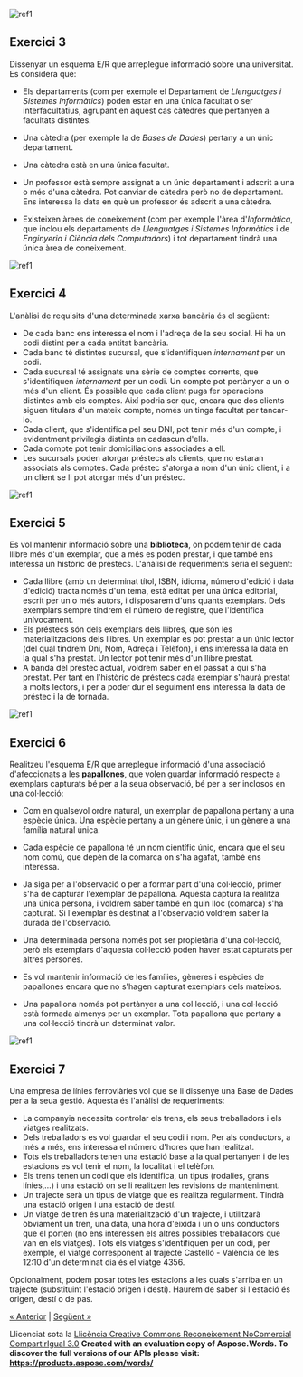 
![ref1]
## **Exercici 3**
Dissenyar un esquema E/R que arreplegue informació sobre una universitat. Es considera que: 

- Els departaments (com per exemple el Departament de *Llenguatges i Sistemes Informàtics*) poden estar en una única facultat o ser interfacultatius, agrupant en aquest cas càtedres que pertanyen a facultats distintes.

- Una càtedra (per exemple la de *Bases de Dades*) pertany a un únic departament.

- Una càtedra està en una única facultat.

- Un professor està sempre assignat a un únic departament i adscrit a una o més d'una càtedra. Pot canviar de càtedra però no de departament. Ens interessa la data en què un professor és adscrit a una càtedra.

- Existeixen àrees de coneixement (com per exemple l'àrea d'*Informàtica*, que inclou els departaments de *Llenguatges i Sistemes Informàtics* i de *Enginyeria i Ciència dels Computadors*) i tot departament tindrà una única àrea de coneixement.

![ref1]
## **Exercici 4**
L'anàlisi de requisits d'una determinada xarxa bancària és el següent:

- De cada banc ens interessa el nom i l'adreça de la seu social. Hi ha un codi distint per a cada entitat bancària.
- Cada banc té distintes sucursal, que s'identifiquen *internament* per un codi.
- Cada sucursal té assignats una sèrie de comptes corrents, que s'identifiquen *internament* per un codi. Un compte pot pertànyer a un o més d'un client. És possible que cada client puga fer operacions distintes amb els comptes. Així podria ser que, encara que dos clients siguen titulars d'un mateix compte, només un tinga facultat per tancar-lo.
- Cada client, que s'identifica pel seu DNI, pot tenir més d'un compte, i evidentment privilegis distints en cadascun d'ells.
- Cada compte pot tenir domiciliacions associades a ell.
- Les sucursals poden atorgar préstecs als clients, que no estaran associats als comptes. Cada préstec s'atorga a nom d'un únic client, i a un client se li pot atorgar més d'un préstec.

![ref1]
## **Exercici 5**
Es vol mantenir informació sobre una **biblioteca**, on podem tenir de cada llibre més d'un exemplar, que a més es poden prestar, i que també ens interessa un històric de préstecs. L'anàlisi de requeriments seria el següent:

- Cada llibre (amb un determinat títol, ISBN, idioma, número d'edició i data d'edició) tracta només d'un tema, està editat per una única editorial, escrit per un o més autors, i disposarem d'uns quants exemplars. Dels exemplars sempre tindrem el número de registre, que l'identifica unívocament.
- Els préstecs són dels exemplars dels llibres, que són les materialitzacions dels llibres. Un exemplar es pot prestar a un únic lector (del qual tindrem Dni, Nom, Adreça i Telèfon), i ens interessa la data en la qual s'ha prestat. Un lector pot tenir més d'un llibre prestat.
- A banda del préstec actual, voldrem saber en el passat a qui s'ha prestat. Per tant en l'històric de préstecs cada exemplar s'haurà prestat a molts lectors, i per a poder dur el seguiment ens interessa la data de préstec i la de tornada.

![ref1]
## **Exercici 6**
Realitzeu l'esquema E/R que arreplegue informació d'una associació d'afeccionats a les **papallones**, que volen guardar informació respecte a exemplars capturats bé per a la seua observació, bé per a ser inclosos en una col·lecció: 

- Com en qualsevol ordre natural, un exemplar de papallona pertany a una espècie única. Una espècie pertany a un gènere únic, i un gènere a una família natural única.

- Cada espècie de papallona té un nom científic únic, encara que el seu nom comú, que depèn de la comarca on s'ha agafat, també ens interessa.

- Ja siga per a l'observació o per a formar part d'una col·lecció, primer s'ha de capturar l'exemplar de papallona. Aquesta captura la realitza una única persona, i voldrem saber també en quin lloc (comarca) s'ha capturat. Si l'exemplar és destinat a l'observació voldrem saber la durada de l'observació.

- Una determinada persona només pot ser propietària d'una col·lecció, però els exemplars d'aquesta col·lecció poden haver estat capturats per altres persones.

- Es vol mantenir informació de les famílies, gèneres i espècies de papallones encara que no s'hagen capturat exemplars dels mateixos.

- Una papallona només pot pertànyer a una col·lecció, i una col·lecció està formada almenys per un exemplar. Tota papallona que pertany a una col·lecció tindrà un determinat valor. 

![ref1]
## **Exercici 7**
Una empresa de línies ferroviàries vol que se li dissenye una Base de Dades per a la seua gestió. Aquesta és l'anàlisi de requeriments:



- La companyia necessita controlar els trens, els seus treballadors i els viatges realitzats. 
- Dels treballadors es vol guardar el seu codi i nom. Per als conductors, a més a més, ens interessa el número d'hores que han realitzat.
- Tots els treballadors tenen una estació base a la qual pertanyen i de les estacions es vol tenir el nom, la localitat i el telèfon.
- Els trens tenen un codi que els identifica, un tipus (rodalies, grans línies,…) i una estació on se li realitzen les revisions de manteniment.
- Un trajecte serà un tipus de viatge que es realitza regularment. Tindrà una estació origen i una estació de destí.
- Un viatge de tren és una materialització d'un trajecte, i utilitzarà òbviament un tren, una data, una hora d'eixida i un o uns conductors que el porten (no ens interessen els altres possibles treballadors que van en els viatges). Tots els viatges s'identifiquen per un codi, per exemple, el viatge corresponent al trajecte Castelló - València de les 12:10 d'un determinat dia és el viatge 4356.

Opcionalment, podem posar totes les estacions a les quals s'arriba en un trajecte (substituint l'estació origen i destí). Haurem de saber si l'estació és origen, destí o de pas.

[« Anterior](7_restriccions_externes.md) | [Següent »](informaci_addicional.md)

Llicenciat sota la [Llicència Creative Commons Reconeixement NoComercial CompartirIgual 3.0](http://creativecommons.org/licenses/by-nc-sa/3.0/)
**Created with an evaluation copy of Aspose.Words. To discover the full versions of our APIs please visit: https://products.aspose.com/words/**

[ref1]: exercicis1.002.png
